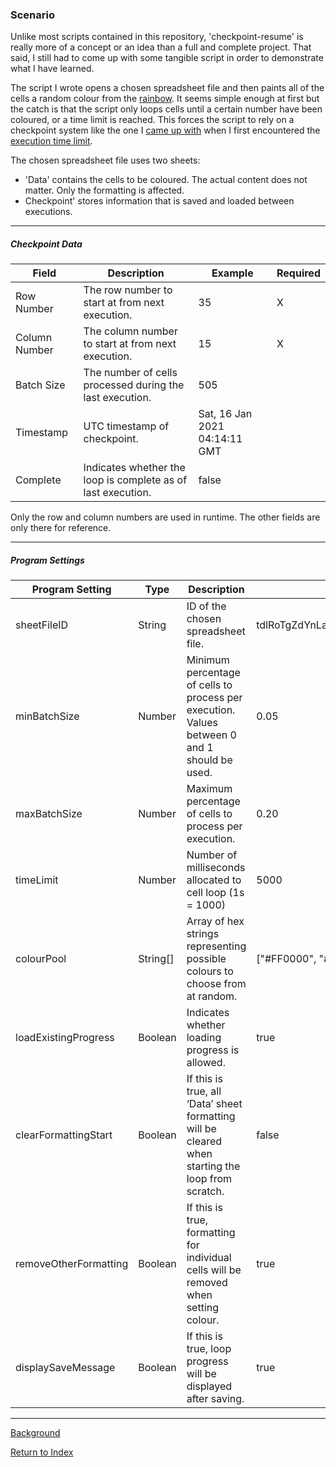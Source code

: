 ### Scenario

Unlike most scripts contained in this repository, 'checkpoint-resume' is really more of a concept or an idea than a full and complete project. That said, I still had to come up with some tangible script in order to demonstrate what I have learned.

The script I wrote opens a chosen spreadsheet file and then paints all of the cells a random colour from the [rainbow](https://simple.wikipedia.org/wiki/Rainbow). It seems simple enough at first but the catch is that the script only loops cells until a certain number have been coloured, or a time limit is reached. This forces the script to rely on a checkpoint system like the one I [came up with](./background.md) when I first encountered the [execution time limit](https://developers.google.com/apps-script/guides/services/quotas#current_limitations).

The chosen spreadsheet file uses two sheets:
* 'Data' contains the cells to be coloured. The actual content does not matter. Only the formatting is affected. 
* Checkpoint' stores information that is saved and loaded between executions.

---

##### Checkpoint Data

| Field         | Description                                                  | Example                       | Required |
|---------------|--------------------------------------------------------------|-------------------------------|----------|
| Row Number    | The row number to start at from next execution.              | 35                            | X        |
| Column Number | The column number to start at from next execution.           | 15                            | X        |
| Batch Size    | The number of cells processed during the last execution.     | 505                           |          |
| Timestamp     | UTC timestamp of checkpoint.                                 | Sat, 16 Jan 2021 04:14:11 GMT |          |
| Complete      | Indicates whether the loop is complete as of last execution. | false                         |          |

Only the row and column numbers are used in runtime. The other fields are only there for reference.

---

##### Program Settings

| Program Setting       | Type     | Description                                                                                       | Example                          											|
|-----------------------|----------|---------------------------------------------------------------------------------------------------|----------------------------------------------------------------------------|
| sheetFileID           | String   | ID of the chosen spreadsheet file.                                                                | tdlRoTgZdYnLa6CXDkwpmfGPM6hlpjXY 											|
| minBatchSize          | Number   | Minimum percentage of cells to process per execution. Values between 0 and 1 should be used.      | 0.05                             											|
| maxBatchSize          | Number   | Maximum percentage of cells to process per execution.                                             | 0.20                             											|
| timeLimit             | Number   | Number of milliseconds allocated to cell loop (1s = 1000)                                         | 5000                             											|
| colourPool            | String[] | Array of hex strings representing possible colours to choose from at random.                      | ["#FF0000", "#FF7F00", [etc](https://simple.wikipedia.org/wiki/Rainbow)]  	|
| loadExistingProgress  | Boolean  | Indicates whether loading progress is allowed.                                                    | true                             											|
| clearFormattingStart  | Boolean  | If this is true, all ‘Data’ sheet formatting will be cleared when starting the loop from scratch. | false                            											|
| removeOtherFormatting | Boolean  | If this is true, formatting for individual cells will be removed when setting colour.             | true                             											|
| displaySaveMessage    | Boolean  | If this is true, loop progress will be displayed after saving.                                    | true                             											|

---

[Background](./background.md)

[Return to Index](../index.md)
